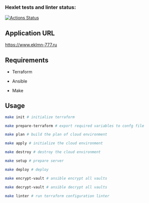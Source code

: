 ### Hexlet tests and linter status:
[![Actions Status](https://github.com/eklmn-777/devops-for-programmers-project-77/workflows/hexlet-check/badge.svg)](https://github.com/eklmn-777/devops-for-programmers-project-77/actions)

## Application URL
https://www.eklmn-777.ru


## Requirements
- Terraform

- Ansible

- Make

## Usage

```bash
make init # initialize terraform

make prepare-terraform # export required variables to confg file

make plan # build the plan of cloud environment

make apply # initialize the cloud environment

make destroy # destroy the cloud environment

make setup # prepare server

make deploy # deploy

make encrypt-vault # ansible encrypt all vaults

make decrypt-vault # ansible decrypt all vaults

make linter # run terraform configuration linter
```